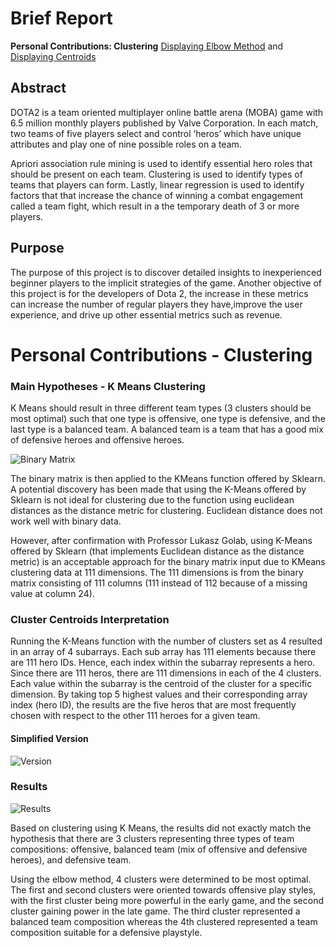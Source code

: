 # Brief Report

**Personal Contributions: Clustering** [Displaying Elbow Method](https://github.com/itsDZhang/Dota2__Data-Mining/blob/master/Clustering.ipynb) and [Displaying Centroids](https://github.com/itsDZhang/Dota2__Data-Mining/blob/master/Clustering-Copy.ipynb)

## Abstract

DOTA2 is a team oriented multiplayer online battle arena (MOBA) game with 6.5 million monthly players published by Valve Corporation. In each match, two teams of five players select and control ‘heros’ which have unique attributes and play one of nine possible roles on a team.

Apriori association rule mining is used to identify essential hero roles that should be present on each team. Clustering is used to identify types of teams that players can form. Lastly, linear regression is used to identify factors that that increase the chance of winning a combat engagement called a team fight, which result in a the temporary death of 3 or more players.

## Purpose

The purpose of this project is to discover detailed insights to inexperienced beginner players to the implicit strategies of the game. Another objective of this project is for the developers of Dota 2, the increase in these metrics can increase the number of regular players they have,improve the user experience, and drive up other essential metrics such as revenue.

# Personal Contributions - Clustering

### Main Hypotheses - K Means Clustering

K Means should result in three different team types (3 clusters should be most optimal) such that one type is offensive, one type is defensive, and the last type is a balanced team. A balanced team is a team that has a good mix of defensive heroes and offensive heroes.

![Binary Matrix](https://i.gyazo.com/8cffd92107a76a0503c6e7d63a66f03e.png)

The binary matrix is then applied to the KMeans function offered by Sklearn. A potential discovery has been made that using the K-Means offered by Sklearn is not ideal for clustering due to the function using euclidean distances as the distance metric for clustering. Euclidean distance does not work well with binary data.

However, after confirmation with Professor Lukasz Golab, using K-Means offered by Sklearn (that implements Euclidean distance as the distance metric) is an acceptable approach for the binary matrix input due to KMeans clustering data at 111 dimensions. The 111 dimensions is from the binary matrix consisting of 111 columns (111 instead of 112 because of a missing value at column 24). 

### Cluster Centroids Interpretation

Running the K-Means function with the number of clusters set as 4 resulted in an array of 4 subarrays. Each sub array has 111 elements because there are 111 hero IDs. Hence, each index within the subarray represents a hero. Since there are 111 heros, there are 111 dimensions in each of the 4 clusters. Each value within the subarray is the centroid of the cluster for a specific dimension. By taking top 5 highest values and their corresponding array index (hero ID), the results are the five heros that are most frequently chosen with respect to the other 111 heroes for a given team. 

#### Simplified Version

![Version](https://i.gyazo.com/5f57528fc9358f7bdea08ac1a7587fa0.png)

### Results

![Results](https://i.gyazo.com/5ee17b4a030f639c459fe8f942e50c69.png)

Based on clustering using K Means, the results did not exactly match the hypothesis that there are 3 clusters representing three types of team compositions: offensive, balanced team (mix of offensive and defensive heroes), and defensive team.

Using the elbow method, 4 clusters were determined to be most optimal.  The first and second clusters were oriented towards offensive play styles, with the first cluster being more powerful in the early game, and the second cluster gaining power in the late game. The third cluster represented a balanced team composition whereas the 4th clustered represented a team composition suitable for a defensive playstyle. 


